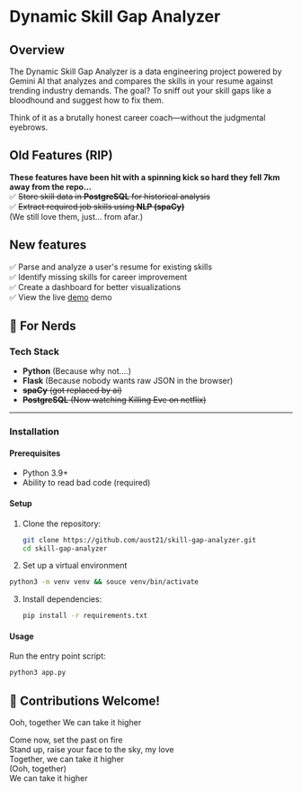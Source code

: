 # Dynamic Skill Gap Analyzer

## Overview

The Dynamic Skill Gap Analyzer is a data engineering project powered by Gemini AI that analyzes and compares the skills in your resume against trending industry demands. The goal? To sniff out your skill gaps like a bloodhound and suggest how to fix them.

Think of it as a brutally honest career coach—without the judgmental eyebrows.

## Old Features (RIP)

**These features have been hit with a spinning kick so hard they fell 7km away from the repo...**  
✅ ~~Store skill data in **PostgreSQL** for historical analysis~~  
✅ ~~Extract required job skills using **NLP (spaCy)**~~  
(We still love them, just... from afar.)

## New features

✅ Parse and analyze a user's resume for existing skills  
✅ Identify missing skills for career improvement  
✅ Create a dashboard for better visualizations  
✅ View the live [demo](https://cvanalysis.koyeb.app/) demo

## 👾 For Nerds

### Tech Stack

- **Python** (Because why not....)
- **Flask** (Because nobody wants raw JSON in the browser)
- ~~**spaCy** (got replaced by ai)~~
- ~~**PostgreSQL** (Now watching Killing Eve on netflix)~~

---

### Installation

#### Prerequisites

- Python 3.9+
- Ability to read bad code (required)

#### Setup

1. Clone the repository:

   ```bash
   git clone https://github.com/aust21/skill-gap-analyzer.git
   cd skill-gap-analyzer
   ```

2. Set up a virtual environment

```bash
python3 -m venv venv && souce venv/bin/activate
```

3. Install dependencies:

   ```bash
   pip install -r requirements.txt
   ```

#### Usage

Run the entry point script:

```bash
python3 app.py
```

## **👋 Contributions Welcome!**

Ooh, together We can take it higher

Come now, set the past on fire  
Stand up, raise your face to the sky, my love  
Together, we can take it higher  
(Ooh, together)  
We can take it higher
